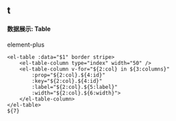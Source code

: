 ## t
#### 数据展示: Table
element-plus <el-table>
```
<el-table :data="$1" border stripe>
	<el-table-column type="index" width="50" />
	<el-table-column v-for="${2:col} in ${3:columns}"
		:prop="${2:col}.${4:id}"
		:key="${2:col}.${4:id}"
		:label="${2:col}.${5:label}"
		:width="${2:col}.${6:width}">
	</el-table-column>
</el-table>
${7}
```
